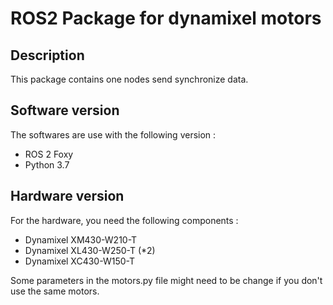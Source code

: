 # ROS2 Package for dynamixel motors

## Description

This package contains one nodes send synchronize data.

## Software version

The softwares are use with the following version :

- ROS 2 Foxy
- Python 3.7

## Hardware version

For the hardware, you need the following components :

- Dynamixel XM430-W210-T
- Dynamixel XL430-W250-T (*2)
- Dynamixel XC430-W150-T

Some parameters in the motors.py file might need to be change if you don't use the same motors.
